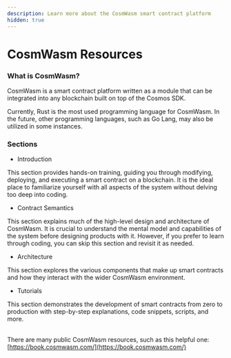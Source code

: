 ```yaml
---
description: Learn more about the CosmWasm smart contract platform
hidden: true
---
```


# CosmWasm Resources

### What is CosmWasm?

CosmWasm is a smart contract platform written as a module that can be integrated into any blockchain built on top of the Cosmos SDK.&#x20;

Currently, Rust is the most used programming language for CosmWasm. In the future, other programming languages, such as Go Lang, may also be utilized in some instances.

### Sections <a href="#sections" id="sections"></a>

* Introduction

This section provides hands-on training, guiding you through modifying, deploying, and executing a smart contract on a blockchain. It is the ideal place to familiarize yourself with all aspects of the system without delving too deep into coding.

* Contract Semantics

This section explains much of the high-level design and architecture of CosmWasm. It is crucial to understand the mental model and capabilities of the system before designing products with it. However, if you prefer to learn through coding, you can skip this section and revisit it as needed.

* Architecture

&#x20;This section explores the various components that make up smart contracts and how they interact with the wider CosmWasm environment.

* Tutorials&#x20;

This section demonstrates the development of smart contracts from zero to production with step-by-step explanations, code snippets, scripts, and more.

\
There are many public CosmWasm resources, such as this helpful one: [https://book.cosmwasm.com/](https://book.cosmwasm.com/)
